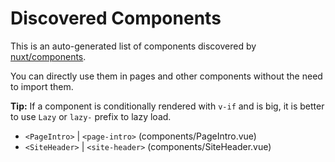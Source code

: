 # Discovered Components

This is an auto-generated list of components discovered by [nuxt/components](https://github.com/nuxt/components).

You can directly use them in pages and other components without the need to import them.

**Tip:** If a component is conditionally rendered with `v-if` and is big, it is better to use `Lazy` or `lazy-` prefix to lazy load.

- `<PageIntro>` | `<page-intro>` (components/PageIntro.vue)
- `<SiteHeader>` | `<site-header>` (components/SiteHeader.vue)
